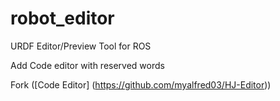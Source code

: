 robot_editor
============

URDF Editor/Preview Tool for ROS

Add Code editor with reserved words

Fork ([Code Editor] (https://github.com/myalfred03/HJ-Editor))
